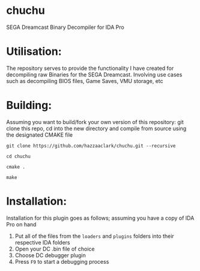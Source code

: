 # chuchu
SEGA Dreamcast Binary Decompiler for IDA Pro

# Utilisation:

The repository serves to provide the functionality I have created for decompiling raw Binaries for the SEGA Dreamcast.
Involving use cases such as decompiling BIOS files, Game Saves, VMU storage, etc

# Building:

Assuming you want to build/fork your own version of this repository:
git clone this repo, cd into the new directory and compile from source using the designated CMAKE file

``git clone https://github.com/hazzaaclark/chuchu.git --recursive``

``cd chuchu``

``cmake .``

``make``

# Installation:

Installation for this plugin goes as follows; assuming you have a copy of IDA Pro on hand

1. Put all of the files from the ``loaders`` and ``plugins`` folders into their respective IDA folders
2. Open your DC .bin file of choice
3. Choose DC debugger plugin
4. Press ``F9`` to start a debugging process
